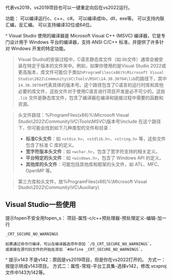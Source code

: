 代表vs2019，vs2019项目也可以一键重定向后在vs2022运行。

功能：
可以编译运行c、c++、c#。
可以编译成lib，dll，exe等。
可以支持内联汇编，反汇编。
可以支持编译32位或64位。


^
Visual Studio 使用的编译器是 Microsoft Visual C++ (MSVC) 编译器，它是专门设计用于 Windows 平台的编译器，支持 ANSI C/C++ 标准，并提供了许多针对 Windows 开发的特定功能。

>Visual Studio的安装过程中，‌C语言静态库文件（‌如.lib文件）‌通常会被安装在特定于版本的文件夹中。‌例如，‌如果你使用的是Visual Studio 2022或更高版本，‌库文件可能位于类似`%ProgramFiles(x86)%\Microsoft Visual Studio\2022\Community\VC\Tools\MSVC\14.30.30704\lib`的路径下，‌其中`14.30.30704`代表具体的版本号。‌这个路径包含了C语言的运行时库和其他必要的库文件，‌这些文件对于使用C语言进行项目开发是必不可少的。‌这些 `.lib` 文件是静态库文件，包含了编译器在编译和链接过程中需要的函数和资源。


>头文件路径：%ProgramFiles(x86)%\Microsoft Visual Studio\2022\Community\VC\Tools\MSVC\版本号\include
 >在这个路径下，你可能会找到如下几种类型的文件和目录：
>* **标准C头文件**：如 `<stdio.h>`、`<stdlib.h>`、`<string.h>` 等，这些文件包含了标准 C 库的定义。
>* **宽字符版本头文件**：如 `<wchar.h>`，包含了宽字符支持的相关定义。
>* **平台特定的头文件**：如 `<windows.h>`，包含了 Windows API 的定义。
>* **其他库的头文件**：可能包括其他库和框架的头文件，如 ATL、MFC、OpenMP 等。

>第三方库和头文件，放%ProgramFiles(x86)%\Microsoft Visual Studio\2022\Community\VC\Auxiliary\


## **Visual Studio一些使用**
提示fopen不安全用fopen_s：
项目-属性-c/c++预处理器-预处理定义-编辑-加一行
```
_CRT_SECURE_NO_WARNINGS

如果通过命令行编译，可以在编译器选项中添加 `/D_CRT_SECURE_NO_WARNINGS`。
或直接在源代码文件的开始处添加 `#define _CRT_SECURE_NO_WARNINGS`。
```


^
提示v143 不是v142：原因是vs2019项目，但是你在vs2022打开的。
方式一：按提示转成v143项目。
方式二：属性-常规-平台工具集-选择v142，修改.vcxproj文件中143为142等。